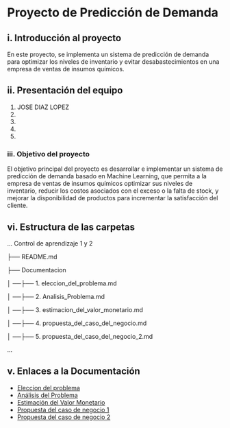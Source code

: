 # Proyecto de Predicción de Demanda

## i. Introducción al proyecto
En este proyecto, se implementa un sistema de predicción de demanda para optimizar los niveles de inventario y evitar desabastecimientos en una empresa de ventas de insumos químicos.
## ii. Presentación del equipo
1. JOSE DIAZ LOPEZ 
2.
3.
4.
5.
### iii. Objetivo del proyecto
El objetivo principal del proyecto es desarrollar e implementar un sistema de predicción de demanda basado en Machine Learning, que permita a la empresa de ventas de insumos químicos optimizar sus niveles de inventario, reducir los costos asociados con el exceso o la falta de stock, y mejorar la disponibilidad de productos para incrementar la satisfacción del cliente.
## vi. Estructura de las carpetas
...
Control de aprendizaje 1 y 2

├── README.md

├── Documentacion

│ ──├── 1. eleccion_del_problema.md

│ ──├── 2. Analisis_Problema.md

│ ──├── 3. estimacion_del_valor_monetario.md

│ ──├── 4. propuesta_del_caso_del_negocio.md

│ ──├── 5. propuesta_del_caso_del_negocio_2.md
   


...


## v. Enlaces a la Documentación

- [Eleccion del problema](./Documentacion/eleccion_del_problema.md)
-  [Análisis del Problema](./Documentacion/analisis_del_problema.md)
-  [Estimación del Valor Monetario](./Documentacion/Estimacion_del_Valor_Monetario.md)
-  [Propuesta del caso de negocio 1](./Documentacion/propuesta_del_caso_de_negocio.md)
-  [Propuesta del caso de negocio 2](./Documentacion/propuesta_del_caso_de_negocio_2.md)







